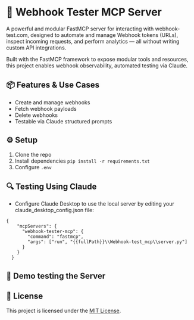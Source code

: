 # 🚀 Webhook Tester MCP Server

A powerful and modular FastMCP server for interacting with webhook-test.com, designed to automate and manage Webhook tokens (URLs), inspect incoming requests, and perform analytics — all without writing custom API integrations.

Built with the FastMCP framework to expose modular tools and resources, this project enables webhook observability, automated testing via Claude.

## 📦 Features & Use Cases

- Create and manage webhooks
- Fetch webhook payloads
- Delete webhooks
- Testable via Claude structured prompts

## ⚙️ Setup

1. Clone the repo
2. Install dependencies `pip install -r requirements.txt`
3. Configure `.env`

## 🔍 Testing Using Claude

- Configure Claude Desktop to use the local server by editing your claude_desktop_config.json file:

``` 
{
    "mcpServers": {
      "webhook-tester-mcp": {
        "command": "fastmcp",
        "args": ["run", "{{fullPath}}\\Webhook-test_mcp\\server.py"]
      }
    }
  } 
```

## 🧪 Demo testing the Server

## 📄 License
This project is licensed under the [MIT License](https://mit-license.org/).
